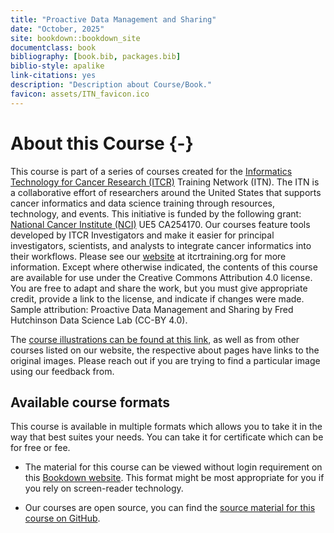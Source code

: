 ```yaml
---
title: "Proactive Data Management and Sharing"
date: "October, 2025"
site: bookdown::bookdown_site
documentclass: book
bibliography: [book.bib, packages.bib]
biblio-style: apalike
link-citations: yes
description: "Description about Course/Book."
favicon: assets/ITN_favicon.ico
---
```





# About this Course {-}

This course is part of a series of courses created for the [Informatics Technology for Cancer Research (ITCR)](https://www.cancer.gov/about-nci/organization/cssi/research/itcr) Training Network (ITN).  The ITN is a collaborative effort of researchers around the United States that supports cancer informatics and data science training through resources, technology, and events. This initiative is funded by the following grant:  [National Cancer Institute (NCI)](https://www.cancer.gov/)  UE5 CA254170. Our courses feature tools developed by ITCR Investigators and make it easier for principal investigators, scientists, and analysts to integrate cancer informatics into their workflows. Please see our [website](https://www.itcrtraining.org) at itcrtraining.org for more information. Except where otherwise indicated, the contents of this course are available for use under the Creative Commons Attribution 4.0 license. You are free to adapt and share the work, but you must give appropriate credit, provide a link to the license, and indicate if changes were made. Sample attribution:  Proactive Data Management and Sharing by Fred Hutchinson Data Science Lab (CC-BY 4.0). 

The [course illustrations can be found at this link](https://docs.google.com/presentation/d/10nOR2t1-F0E01fItN_l8uYRWslH2PmebPvhQzCBeCPM/edit?usp=sharing), as well as from other courses listed on our website, the respective about pages have links to the original images. Please reach out if you are trying to find a particular image using our feedback from.

## Available course formats

This course is available in multiple formats which allows you to take it in the way that best suites your needs. You can take it for certificate which can be for free or fee.

- The material for this course can be viewed without login requirement on this [Bookdown website](http://hutchdatascience.org/Proactive_Data_Management_and_Sharing/). This format might be most appropriate for you if you rely on screen-reader technology.
<!-- - This course can be taken for [free certification through Leanpub](https://leanpub.com/courses/fredhutch/ethical_data_handling/). -->
<!-- - This course can be taken on [Coursera for certification here](https://www.coursera.org/learn/ethical-data-handling) (but it is not available for free on Coursera). -->
- Our courses are open source, you can find the [source material for this course on GitHub](https://github.com/fhdsl/Proactive_Data_Management_and_Sharing).
